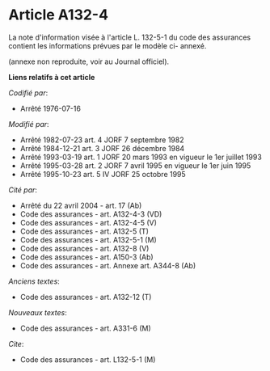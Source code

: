 # Article A132-4

La note d'information visée à l'article L. 132-5-1 du code des assurances contient les informations prévues par le modèle ci-
annexé.

(annexe non reproduite, voir au Journal officiel).

**Liens relatifs à cet article**

_Codifié par_:

  - Arrêté 1976-07-16

_Modifié par_:

  - Arrêté 1982-07-23 art. 4 JORF 7 septembre 1982
  - Arrêté 1984-12-21 art. 3 JORF 26 décembre 1984
  - Arrêté 1993-03-19 art. 1 JORF 20 mars 1993 en vigueur le 1er juillet 1993
  - Arrêté 1995-03-28 art. 2 JORF 7 avril 1995 en vigueur le 1er juin 1995
  - Arrêté 1995-10-23 art. 5 IV JORF 25 octobre 1995

_Cité par_:

  - Arrêté du 22 avril 2004 - art. 17 (Ab)
  - Code des assurances - art. A132-4-3 (VD)
  - Code des assurances - art. A132-4-5 (V)
  - Code des assurances - art. A132-5 (T)
  - Code des assurances - art. A132-5-1 (M)
  - Code des assurances - art. A132-8 (V)
  - Code des assurances - art. A150-3 (Ab)
  - Code des assurances - art. Annexe art. A344-8 (Ab)

_Anciens textes_:

  - Code des assurances - art. A132-12 (T)

_Nouveaux textes_:

  - Code des assurances - art. A331-6 (M)

_Cite_:

  - Code des assurances - art. L132-5-1 (M)
